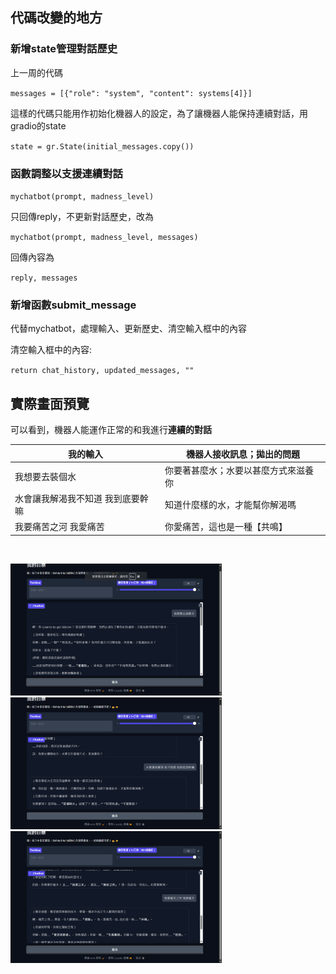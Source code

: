 ## 代碼改變的地方

### 新增state管理對話歷史

上一周的代碼

`messages = [{"role": "system", "content": systems[4]}]`

這樣的代碼只能用作初始化機器人的設定，為了讓機器人能保持連續對話，用gradio的state

`state = gr.State(initial_messages.copy())`

### 函數調整以支援連續對話

`mychatbot(prompt, madness_level)`

只回傳reply，不更新對話歷史，改為

`mychatbot(prompt, madness_level, messages)`

回傳內容為

`reply, messages`

### 新增函數submit_message

代替mychatbot，處理輸入、更新歷史、清空輸入框中的內容

清空輸入框中的內容:

`return chat_history, updated_messages, ""`

## 實際畫面預覽

可以看到，機器人能運作正常的和我進行**連續的對話**

| 我的輸入                          | 機器人接收訊息；拋出的問題           |
| --------------------------------- | ------------------------------------ |
| 我想要去裝個水                    | 你要著甚麼水；水要以甚麼方式來滋養你 |
| 水會讓我解渴我不知道 我到底要幹嘛 | 知道什麼樣的水，才能幫你解渴嗎       |
| 我要痛苦之河 我愛痛苦             | 你愛痛苦，這也是一種【共鳴】         |

![]()

<img src="hw6/螢幕擷取畫面 2025-04-14 190917.png" style="zoom: 33%;" />

<img src="hw6/螢幕擷取畫面 2025-04-14 190925.png" style="zoom:33%;" />

<img src="hw6/螢幕擷取畫面 2025-04-14 191144.png" style="zoom:33%;" />
